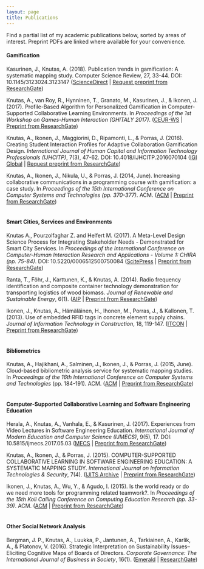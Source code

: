 ```yaml
---
layout: page
title: Publications
---
```


Find a partial list of my academic publications below, sorted by areas of interest. Preprint PDFs are linked where available for your convenience.

#### Gamification
Kasurinen, J., Knutas, A. (2018). Publication trends in gamification: A systematic mapping study. Computer Science Review, 27, 33-44. DOI: 10.1145/3123024.3123147 ([ScienceDirect](https://www.sciencedirect.com/science/article/pii/S1574013716301769) | [Request preprint from ResearchGate](https://www.researchgate.net/publication/321626181_Publication_trends_in_gamification_A_systematic_mapping_study))

Knutas, A., van Roy, R., Hynninen, T., Granato, M., Kasurinen, J., & Ikonen, J. (2017). Profile-Based Algorithm for Personalized Gamification in Computer-Supported Collaborative Learning Environments. In *Proceedings of the 1st Workshop on Games-Human Interaction (GHITALY 2017)*. ([CEUR-WS](http://ceur-ws.org/Vol-1956/GHItaly17_paper_07.pdf) \| [Preprint from ResearchGate](https://www.researchgate.net/publication/320387170_Profile-Based_Algorithm_for_Personalized_Gamification_in_Computer-Supported_Collaborative_Learning_Environments))

Knutas, A., Ikonen, J., Maggiorini, D., Ripamonti, L., & Porras, J. (2016). Creating Student Interaction Profiles for Adaptive Collaboration Gamification Design. *International Journal of Human Capital and Information Technology Professionals (IJHCITP)*, 7(3), 47-62. DOI: 10.4018/IJHCITP.2016070104
([IGI Global](http://www.igi-global.com/article/creating-student-interaction-profiles-for-adaptive-collaboration-gamification-design/160726) | [Request preprint from ResearchGate](https://www.researchgate.net/publication/305628490_Creating_Student_Interaction_Profiles_for_Adaptive_Collaboration_Gamification_Design))

Knutas, A., Ikonen, J., Nikula, U., & Porras, J. (2014, June). Increasing collaborative communications in a programming course with gamification: a case study. In *Proceedings of the 15th International Conference on Computer Systems and Technologies (pp. 370-377)*. ACM.
([ACM](http://dl.acm.org/citation.cfm?id=2659620) | [Preprint from ResearchGate](https://www.researchgate.net/publication/268060789_Increasing_collaborative_communications_in_a_programming_course_with_gamification_A_case_study?ev=prf_pub))
<br/>
<br/>

#### Smart Cities, Services and Environments
Knutas A., Pourzolfaghar Z. and Helfert M. (2017). A Meta-Level Design Science Process for Integrating Stakeholder Needs - Demonstrated for Smart City Services. In *Proceedings of the International Conference on Computer-Human Interaction Research and Applications - Volume 1: CHIRA (pp. 75-84)*. DOI: 10.5220/0006512500750084 ([ScitePress](https://doi.org/10.5220/0006512500750084) | [Preprint from ResearchGate](https://www.researchgate.net/publication/320934162_A_Meta-Level_Design_Science_Process_for_Integrating_Stakeholder_Needs_-_Demonstrated_for_Smart_City_Services))

Ranta, T., Föhr, J., Karttunen, K., & Knutas, A. (2014). Radio frequency identification and composite container technology demonstration for transporting logistics of wood biomass. *Journal of Renewable and Sustainable Energy*, 6(1).
([AIP](http://dx.doi.org/10.1063/1.4862786) | [Preprint from ResearchGate](https://www.researchgate.net/profile/Kalle_Karttunen2/publication/263007196_Radio_frequency_identification_and_composite_container_technology_demonstration_for_transporting_logistics_of_wood_biomass/links/53f70cd40cf22be01c452f93.pdf))

Ikonen, J., Knutas, A., Hämäläinen, H., Ihonen, M., Porras, J., & Kallonen, T. (2013). Use of embedded RFID tags in concrete element supply chains. *Journal of Information Technology in Construction*, 18, 119-147.
([ITCON](http://itcon.org/data/works/att/2013_7.content.01140.pdf) | [Preprint from ResearchGate](https://www.researchgate.net/publication/263007231_Use_of_embedded_RFID_tags_in_concrete_element_supply_chains))
<br/>
<br/>

#### Bibliometrics
Knutas, A., Hajikhani, A., Salminen, J., Ikonen, J., & Porras, J. (2015, June). Cloud-based bibliometric analysis service for systematic mapping studies. In *Proceedings of the 16th International Conference on Computer Systems and Technologies* (pp. 184-191). ACM.
([ACM](http://dl.acm.org/citation.cfm?id=2812442) | [Preprint from ResearchGate](https://www.researchgate.net/publication/284644473_Cloud-Based_Bibliometric_Analysis_Service_for_Systematic_Mapping_Studies))
<br/>
<br/>

#### Computer-Supported Collaborative Learning and Software Engineering Education
Herala, A., Knutas, A., Vanhala, E., & Kasurinen, J. (2017). Experiences from Video Lectures in Software Engineering Education. *International Journal of Modern Education and Computer Science (IJMECS)*, 9(5), 17. DOI: 10.5815/ijmecs.2017.05.03 ([MECS](https://dx.doi.org/10.5815/ijmecs.2017.05.03) | [Preprint from ResearchGate](https://www.researchgate.net/publication/316608368_Experiences_from_Video_Lectures_in_Software_Engineering_Education))

Knutas, A., Ikonen, J., & Porras, J. (2015). COMPUTER-SUPPORTED COLLABORATIVE LEARNING IN SOFTWARE ENGINEERING EDUCATION: A SYSTEMATIC MAPPING STUDY. *International Journal on Information Technologies & Security*, 7(4).
([IJITS Archive](http://ijits-bg.com/ijitsarchive) | [Preprint from ResearchGate](https://www.researchgate.net/publication/288184552_Computer-Supported_Collaborative_Learning_in_Software_Engineering_Education_A_Systematic_Mapping_Study))

Ikonen, J., Knutas, A., Wu, Y., & Agudo, I. (2015). Is the world ready or do we need more tools for programming related teamwork?. In *Proceedings of the 15th Koli Calling Conference on Computing Education Research (pp. 33-39)*. ACM.
([ACM](http://dl.acm.org/citation.cfm?id=2828978) | [Preprint from ResearchGate](https://www.researchgate.net/publication/284644309_Is_the_world_ready_or_do_we_need_more_tools_for_programming_related_teamwork))
<br/>
<br/>

#### Other Social Network Analysis
Bergman, J. P., Knutas, A., Luukka, P., Jantunen, A., Tarkiainen, A., Karlik, A., & Platonov, V. (2016). Strategic Interpretation on Sustainability Issues–Eliciting Cognitive Maps of Boards of Directors. *Corporate Governance: The International Journal of Business in Society*, 16(1).
([Emerald](http://www.emeraldinsight.com/doi/full/10.1108/CG-04-2015-0051) | [ResearchGate](https://www.researchgate.net/publication/290476383_Strategic_interpretation_on_sustainability_issues_-_eliciting_cognitive_maps_of_boards_of_directors))